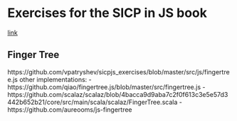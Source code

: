 # Exercises for the SICP in JS book

[link](https://sicp.comp.nus.edu.sg/)

<h2>Finger Tree</h2>
https://github.com/vpatryshev/sicpjs_exercises/blob/master/src/js/fingertree.js
other implementations:
- https://github.com/qiao/fingertree.js/blob/master/src/fingertree.js
- https://github.com/scalaz/scalaz/blob/4bacca9d9aba7c2f0f613c3e5e57d3442b652b21/core/src/main/scala/scalaz/FingerTree.scala
- https://github.com/aureooms/js-fingertree
